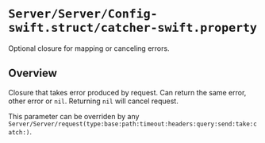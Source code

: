 # ``Server/Server/Config-swift.struct/catcher-swift.property``

Optional closure for mapping or canceling errors.

## Overview

Closure that takes error produced by request. Can return the same error, other error or `nil`. Returning `nil` will cancel request.

This parameter can be overriden by any ``Server/Server/request(type:base:path:timeout:headers:query:send:take:catch:)``.
